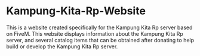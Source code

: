 # Kampung-Kita-Rp-Website
This is a website created specifically for the Kampung Kita Rp server based on FiveM.  This website displays information about the Kampung Kita Rp server, and several catalog items that can be obtained after donating to help build or develop the Kampung Kita Rp server.
